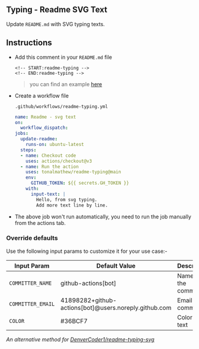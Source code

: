 ## Typing - Readme SVG Text

Update `README.md` with SVG typing texts.

## Instructions

- Add this comment in your `README.md` file

  ```
  <!-- START:readme-typing --> 
  <!-- END:readme-typing -->
  ``` 
  > you can find an example [here](https://github.com/tonalmathew/tonalmathew)

- Create a workflow file

  `.github/workflows/readme-typing.yml`

  ```yml
  name: Readme - svg text
  on:
    workflow_dispatch:
  jobs:
    update-readme:
      runs-on: ubuntu-latest
    steps:
    - name: Checkout code
      uses: actions/checkout@v3
    - name: Run the action
      uses: tonalmathew/readme-typing@main
      env:
        GITHUB_TOKEN: ${{ secrets.GH_TOKEN }}
      with:
        input-text: |
          Hello, from svg typing.
          Add more text line by line.
  ```

- The above job won't run automatically, you need to run the job manually from the actions tab.

### Override defaults

Use the following input params to customize it for your use case:-

| Input Param       | Default Value                                         | Description                                               |
| ----------------- | ----------------------------------------------------- | --------------------------------------------------------- |
| `COMMITTER_NAME`  | github-actions[bot]                                   | Name of the committer                                     |
| `COMMITTER_EMAIL` | 41898282+github-actions[bot]@users.noreply.github.com | Email of the committer                                    |
| `COLOR`           | #36BCF7                                               | Color of the text                                         |


_An alternative method for [DenverCoder1/readme-typing-svg](https://github.com/DenverCoder1/readme-typing-svg)_